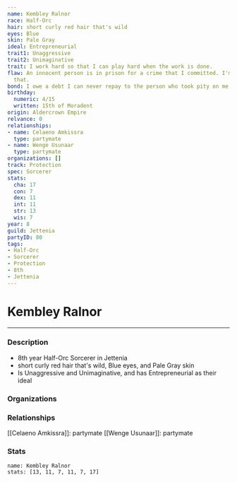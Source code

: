 ```yaml
---
name: Kembley Ralnor
race: Half-Orc
hair: short curly red hair that's wild
eyes: Blue
skin: Pale Gray
ideal: Entrepreneurial
trait1: Unaggressive
trait2: Unimaginative
trait: I work hard so that I can play hard when the work is done.
flaw: An innocent person is in prison for a crime that I committed. I'm okay with
  that.
bond: I owe a debt I can never repay to the person who took pity on me.
birthday:
  numeric: 4/15
  written: 15th of Moradent
origin: Aldercrown Empire
relvance: 0
relationships:
- name: Celaeno Amkissra
  type: partymate
- name: Wenge Usunaar
  type: partymate
organizations: []
track: Protection
spec: Sorcerer
stats:
  cha: 17
  con: 7
  dex: 11
  int: 11
  str: 13
  wis: 7
year: 8
guild: Jettenia
partyID: 80
tags:
- Half-Orc
- Sorcerer
- Protection
- 8th
- Jettenia
---
```

# Kembley Ralnor
---
### Description
- 8th year Half-Orc Sorcerer in Jettenia
- short curly red hair that's wild, Blue eyes, and Pale Gray skin
- Is Unaggressive and Unimaginative, and has Entrepreneurial as their ideal

### Organizations
### Relationships
[[Celaeno Amkissra]]: partymate
[[Wenge Usunaar]]: partymate
### Stats
```statblock
name: Kembley Ralnor
stats: [13, 11, 7, 11, 7, 17]
```